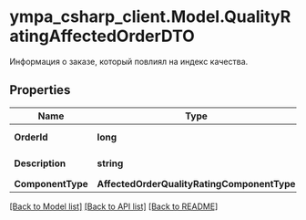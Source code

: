 # ympa_csharp_client.Model.QualityRatingAffectedOrderDTO
Информация о заказе, который повлиял на индекс качества.

## Properties

Name | Type | Description | Notes
------------ | ------------- | ------------- | -------------
**OrderId** | **long** | Идентификатор заказа. | 
**Description** | **string** | Описание проблемы. | 
**ComponentType** | **AffectedOrderQualityRatingComponentType** |  | 

[[Back to Model list]](../README.md#documentation-for-models) [[Back to API list]](../README.md#documentation-for-api-endpoints) [[Back to README]](../README.md)

